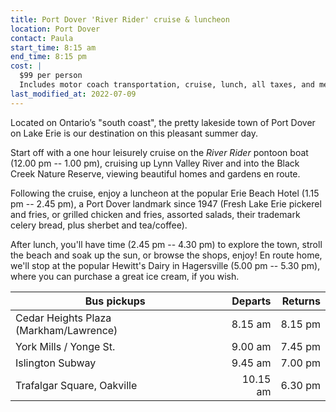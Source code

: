 ```yaml
---
title: Port Dover 'River Rider' cruise & luncheon
location: Port Dover
contact: Paula
start_time: 8:15 am
end_time: 8:15 pm
cost: |
  $99 per person
  Includes motor coach transportation, cruise, lunch, all taxes, and meal tip
last_modified_at: 2022-07-09
---
```


Located on Ontario’s "south coast", the pretty lakeside town of Port Dover on
Lake Erie is our destination on this pleasant summer day.

Start off with a one hour leisurely cruise on the *River Rider* pontoon boat
(12.00 pm -- 1.00 pm), cruising up Lynn Valley River and into the Black Creek
Nature Reserve, viewing beautiful homes and gardens en route.

Following the cruise, enjoy a luncheon at the popular Erie Beach Hotel (1.15 pm
-- 2.45 pm), a Port Dover landmark since 1947 (Fresh Lake Erie pickerel and
fries, or grilled chicken and fries, assorted salads, their trademark celery
bread, plus sherbet and tea/coffee).

After lunch, you'll have time (2.45 pm -- 4.30 pm) to explore the town, stroll
the beach and soak up the sun, or browse the shops, enjoy! En route home, we'll
stop at the popular Hewitt's Dairy in Hagersville (5.00 pm -- 5.30 pm), where
you can purchase a great ice cream, if you wish.

| Bus pickups                            | Departs  | Returns |
| -------------------------------------- | -------: | ------: |
| Cedar Heights Plaza (Markham/Lawrence) | 8.15 am  | 8.15 pm |
| York Mills / Yonge St.                 | 9.00 am  | 7.45 pm |
| Islington Subway                       | 9.45 am  | 7.00 pm |
| Trafalgar Square, Oakville             | 10.15 am | 6.30 pm |
